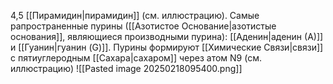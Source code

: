 4,5 [[Пирамидин|пирамидин]] (см. иллюстрацию). Самые рапространенные пурины ([[Азотистое Основание|азотистые основания]], являющиеся производными пурина): [[Аденин|аденин (А)]] и [[Гуанин|гуанин (G)]]. Пурины формируют [[Химические Связи|связи]] с пятиуглеродным [[Сахара|сахаром]] через атом N9 (см. иллюстрацию)
![[Pasted image 20250218095400.png]]